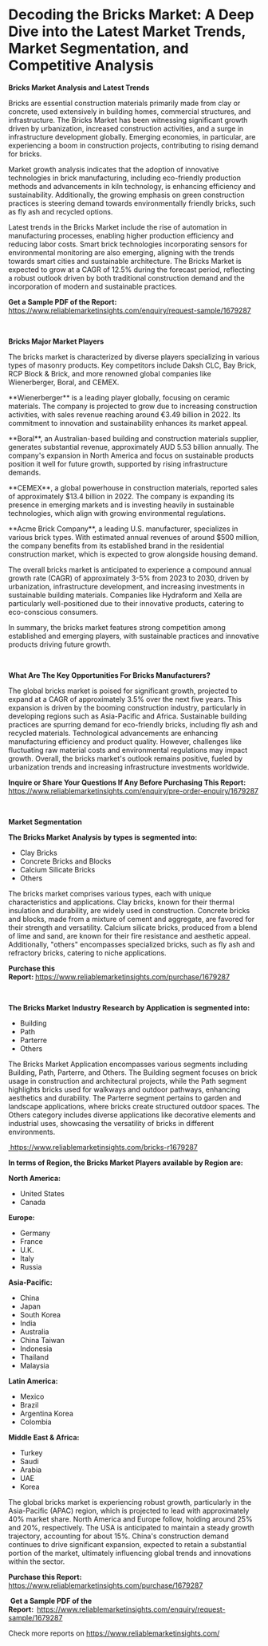 <p><h1>Decoding the Bricks Market: A Deep Dive into the Latest Market Trends, Market Segmentation, and Competitive Analysis</h1></p><p><strong>Bricks Market Analysis and Latest Trends</strong></p>
<p><p>Bricks are essential construction materials primarily made from clay or concrete, used extensively in building homes, commercial structures, and infrastructure. The Bricks Market has been witnessing significant growth driven by urbanization, increased construction activities, and a surge in infrastructure development globally. Emerging economies, in particular, are experiencing a boom in construction projects, contributing to rising demand for bricks.</p><p>Market growth analysis indicates that the adoption of innovative technologies in brick manufacturing, including eco-friendly production methods and advancements in kiln technology, is enhancing efficiency and sustainability. Additionally, the growing emphasis on green construction practices is steering demand towards environmentally friendly bricks, such as fly ash and recycled options.</p><p>Latest trends in the Bricks Market include the rise of automation in manufacturing processes, enabling higher production efficiency and reducing labor costs. Smart brick technologies incorporating sensors for environmental monitoring are also emerging, aligning with the trends towards smart cities and sustainable architecture. The Bricks Market is expected to grow at a CAGR of 12.5% during the forecast period, reflecting a robust outlook driven by both traditional construction demand and the incorporation of modern and sustainable practices.</p></p>
<p><strong>Get a Sample PDF of the Report:&nbsp;</strong> <a href="https://www.reliablemarketinsights.com/enquiry/request-sample/1679287?utm_campaign=2177&utm_medium=2&utm_source=Github&utm_content=ia&utm_term=24032025&utm_id=bricks">https://www.reliablemarketinsights.com/enquiry/request-sample/1679287</a></p>
<p>&nbsp;</p>
<p><strong>Bricks Major Market Players</strong></p>
<p><p>The bricks market is characterized by diverse players specializing in various types of masonry products. Key competitors include Daksh CLC, Bay Brick, RCP Block & Brick, and more renowned global companies like Wienerberger, Boral, and CEMEX.</p><p>**Wienerberger** is a leading player globally, focusing on ceramic materials. The company is projected to grow due to increasing construction activities, with sales revenue reaching around €3.49 billion in 2022. Its commitment to innovation and sustainability enhances its market appeal.</p><p>**Boral**, an Australian-based building and construction materials supplier, generates substantial revenue, approximately AUD 5.53 billion annually. The company's expansion in North America and focus on sustainable products position it well for future growth, supported by rising infrastructure demands.</p><p>**CEMEX**, a global powerhouse in construction materials, reported sales of approximately $13.4 billion in 2022. The company is expanding its presence in emerging markets and is investing heavily in sustainable technologies, which align with growing environmental regulations.</p><p>**Acme Brick Company**, a leading U.S. manufacturer, specializes in various brick types. With estimated annual revenues of around $500 million, the company benefits from its established brand in the residential construction market, which is expected to grow alongside housing demand.</p><p>The overall bricks market is anticipated to experience a compound annual growth rate (CAGR) of approximately 3-5% from 2023 to 2030, driven by urbanization, infrastructure development, and increasing investments in sustainable building materials. Companies like Hydraform and Xella are particularly well-positioned due to their innovative products, catering to eco-conscious consumers.</p><p>In summary, the bricks market features strong competition among established and emerging players, with sustainable practices and innovative products driving future growth.</p></p>
<p>&nbsp;</p>
<p><strong>What Are The Key Opportunities For Bricks Manufacturers?</strong></p>
<p><p>The global bricks market is poised for significant growth, projected to expand at a CAGR of approximately 3.5% over the next five years. This expansion is driven by the booming construction industry, particularly in developing regions such as Asia-Pacific and Africa. Sustainable building practices are spurring demand for eco-friendly bricks, including fly ash and recycled materials. Technological advancements are enhancing manufacturing efficiency and product quality. However, challenges like fluctuating raw material costs and environmental regulations may impact growth. Overall, the bricks market's outlook remains positive, fueled by urbanization trends and increasing infrastructure investments worldwide.</p></p>
<p><strong>Inquire or Share Your Questions If Any Before Purchasing This Report:</strong> <a href="https://www.reliablemarketinsights.com/enquiry/pre-order-enquiry/1679287?utm_campaign=2177&utm_medium=2&utm_source=Github&utm_content=ia&utm_term=24032025&utm_id=bricks">https://www.reliablemarketinsights.com/enquiry/pre-order-enquiry/1679287</a></p>
<p>&nbsp;</p>
<p><strong>Market Segmentation</strong></p>
<p><strong>The Bricks Market Analysis by types is segmented into:</strong></p>
<p><ul><li>Clay Bricks</li><li>Concrete Bricks and Blocks</li><li>Calcium Silicate Bricks</li><li>Others</li></ul></p>
<p><p>The bricks market comprises various types, each with unique characteristics and applications. Clay bricks, known for their thermal insulation and durability, are widely used in construction. Concrete bricks and blocks, made from a mixture of cement and aggregate, are favored for their strength and versatility. Calcium silicate bricks, produced from a blend of lime and sand, are known for their fire resistance and aesthetic appeal. Additionally, "others" encompasses specialized bricks, such as fly ash and refractory bricks, catering to niche applications.</p></p>
<p><strong>Purchase this Report:&nbsp;</strong><a href="https://www.reliablemarketinsights.com/purchase/1679287?utm_campaign=2177&utm_medium=2&utm_source=Github&utm_content=ia&utm_term=24032025&utm_id=bricks">https://www.reliablemarketinsights.com/purchase/1679287</a></p>
<p>&nbsp;</p>
<p><strong>The Bricks Market Industry Research by Application is segmented into:</strong></p>
<p><ul><li>Building</li><li>Path</li><li>Parterre</li><li>Others</li></ul></p>
<p><p>The Bricks Market Application encompasses various segments including Building, Path, Parterre, and Others. The Building segment focuses on brick usage in construction and architectural projects, while the Path segment highlights bricks used for walkways and outdoor pathways, enhancing aesthetics and durability. The Parterre segment pertains to garden and landscape applications, where bricks create structured outdoor spaces. The Others category includes diverse applications like decorative elements and industrial uses, showcasing the versatility of bricks in different environments.</p></p>
<p><a href="https://www.reliablemarketinsights.com/bricks-r1679287?utm_campaign=2177&utm_medium=2&utm_source=Github&utm_content=ia&utm_term=24032025&utm_id=bricks">&nbsp;https://www.reliablemarketinsights.com/bricks-r1679287</a></p>
<p><strong>In terms of Region, the Bricks Market Players available by Region are:</strong></p>
<p>
    <p> <strong> North America: </strong>
        <ul>
            <li>United States</li>
            <li>Canada</li>
        </ul>
        </p> 
    <p> <strong> Europe: </strong>
        <ul>
            <li>Germany</li>
            <li>France</li>
            <li>U.K.</li>
            <li>Italy</li>
            <li>Russia</li>
        </ul>
        </p> 
    <p> <strong> Asia-Pacific: </strong>
        <ul>
            <li>China</li>
            <li>Japan</li>
            <li>South Korea</li>
            <li>India</li>
            <li>Australia</li>
            <li>China Taiwan</li>
            <li>Indonesia</li>
            <li>Thailand</li>
            <li>Malaysia</li>
        </ul>
        </p> 
    <p> <strong> Latin America: </strong>
        <ul>
            <li>Mexico</li>
            <li>Brazil</li>
            <li>Argentina Korea</li>
            <li>Colombia</li>
        </ul>
        </p> 
    <p> <strong> Middle East & Africa: </strong>
        <ul>
            <li>Turkey</li>
            <li>Saudi</li>
            <li>Arabia</li>
            <li>UAE</li>
            <li>Korea</li>
        </ul>
    </p>
    </p>
<p><p>The global bricks market is experiencing robust growth, particularly in the Asia-Pacific (APAC) region, which is projected to lead with approximately 40% market share. North America and Europe follow, holding around 25% and 20%, respectively. The USA is anticipated to maintain a steady growth trajectory, accounting for about 15%. China's construction demand continues to drive significant expansion, expected to retain a substantial portion of the market, ultimately influencing global trends and innovations within the sector.</p></p>
<p><strong>Purchase this Report: </strong><a href="https://www.reliablemarketinsights.com/purchase/1679287?utm_campaign=2177&utm_medium=2&utm_source=Github&utm_content=ia&utm_term=24032025&utm_id=bricks">https://www.reliablemarketinsights.com/purchase/1679287</a></p>
<p>&nbsp;<strong>Get a Sample PDF of the Report:&nbsp;&nbsp;</strong><a href="https://www.reliablemarketinsights.com/enquiry/request-sample/1679287?utm_campaign=2177&utm_medium=2&utm_source=Github&utm_content=ia&utm_term=24032025&utm_id=bricks">https://www.reliablemarketinsights.com/enquiry/request-sample/1679287</a></p>
<p><strong></strong></p>
<p>Check more reports on <a href="https://www.reliablemarketinsights.com/?utm_campaign=2177&utm_medium=2&utm_source=Github&utm_content=ia&utm_term=24032025&utm_id=bricks">https://www.reliablemarketinsights.com/</a></p>